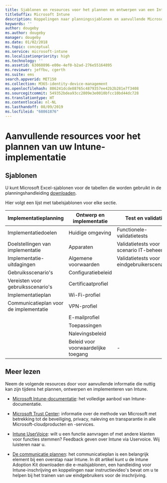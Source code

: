 ```yaml
---
title: Sjablonen en resources voor het plannen en ontwerpen van een Intune-implementatie
titleSuffix: Microsoft Intune
description: Koppelingen naar planningssjablonen en aanvullende Microsoft Intune-informatie die nuttig kan zijn tijdens de planning en het toepassen van de Microsoft Intune-implementatie.
keywords: ''
author: dougeby
ms.author: dougeby
manager: dougeby
ms.date: 01/02/2018
ms.topic: conceptual
ms.service: microsoft-intune
ms.localizationpriority: high
ms.technology: ''
ms.assetid: 63060896-e00e-4ef0-b2ad-276e55164895
ms.reviewer: jeffbu, cgerth
ms.suite: ems
search.appverid: MET150
ms.collection: M365-identity-device-management
ms.openlocfilehash: 886241dcde88765c4879357ee42b2b281e7f3408
ms.sourcegitcommit: 549352bdea93cc2809e3e0010bfcc10bd44dc728
ms.translationtype: HT
ms.contentlocale: nl-NL
ms.lasthandoff: 08/09/2019
ms.locfileid: "68861876"
---
```

# <a name="additional-resources-for-planning-your-intune-deployment"></a>Aanvullende resources voor het plannen van uw Intune-implementatie

## <a name="templates"></a>Sjablonen

U kunt Microsoft Excel-sjablonen voor de tabellen die worden gebruikt in de planningshandleiding [downloaden](https://gallery.technet.microsoft.com/Intune-deployment-planning-fae156c2?redir=0).

Hier volgt een lijst met tabelsjablonen voor elke sectie.

|Implementatieplanning  |Ontwerp en implementatie   |Test en validatie |
|-----|----- |------|
| Implementatiedoelen |Huidige omgeving|Functionele-validatietests|
| Doelstellingen van implementatie |Apparaten|Validatietests voor scenario IT-beheerder|
| Implementatie-uitdagingen |Algemene voorwaarden|Validatietests voor eindgebruikerscenario's|
| Gebruiksscenario's |Configuratiebeleid| |
| Vereisten voor gebruiksscenario's |Certificaatprofiel| |
| Implementatieplan |Wi-Fi-profiel| |
| Communicatieplan voor de implementatie|VPN-profiel| |
| |  E-mailprofiel | |
| | Toepassingen | |
| | Nalevingsbeleid | |
| | Beleid voor voorwaardelijke toegang|-|

## <a name="further-reading"></a>Meer lezen

Neem de volgende resources door voor aanvullende informatie die nuttig kan zijn tijdens het plannen, ontwerpen en implementeren van Intune.

- [Microsoft Intune-documentatie](http://docs.microsoft.com/intune/): het volledige aanbod van Intune-documentatie.

- [Microsoft Trust Center](https://www.microsoft.com/TrustCenter): informatie over de methode van Microsoft met betrekking tot de beveiliging, privacy, naleving en transparantie in alle Microsoft-cloudproducten en -services.

- [Intune UserVoice](https://microsoftintune.uservoice.com/): wilt u een functie aanvragen of met andere klanten voor functies stemmen? Feedback geven over Intune via Uservoice. Wij luisteren naar u.

- [De communicatie plannen](migration-guide-communication-plan.md): het communicatieplan is een belangrijk element bij een overstap naar Intune. In dit artikel kunt u de Intune Adoption Kit downloaden die e-mailsjablonen, een handleiding voor Intune-inschrijving en koppelingen naar instructievideo's bevat om u te helpen bij het trainen van uw eindgebruikers voor de inschrijving.

